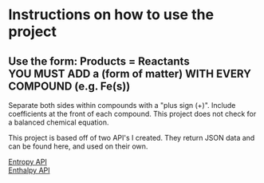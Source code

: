 # Instructions on how to use the project

## Use the form: Products = Reactants <br> YOU MUST ADD a (form of matter) WITH EVERY COMPOUND (e.g. Fe(s))

Separate both sides within compounds with a "plus sign (+)". Include coefficients at the front of each compound. This project does not check for a balanced chemical equation.

This project is based off of two API's I created. They return JSON data and can be found here, and used on their own.

<a href ="https://github.com/njanne19/entropy-API">Entropy API</a> <br>
<a href ="https://github.com/njanne19/enthalpy-calculator">Enthalpy API</a>
